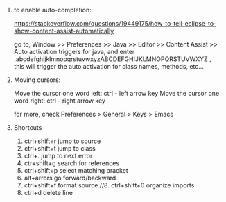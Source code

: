 1. to enable auto-completion:

	https://stackoverflow.com/questions/19449175/how-to-tell-eclipse-to-show-content-assist-automatically
	
	go to, Window >> Preferences >> Java >> Editor >> Content Assist >> Auto activation triggers for java, and enter .abcdefghijklmnopqrstuvwxyzABCDEFGHIJKLMNOPQRSTUVWXYZ , this will trigger the auto activation for class names, methods, etc...
	
2. Moving cursors:

	Move the cursor one word left: ctrl - left arrow key
	Move the cursor one word right: ctrl - right arrow key
	
	
	for more, check Preferences > General > Keys > Emacs
	
3. Shortcuts

	1. ctrl+shift+r 	jump to source
	2. ctrl+shift+t 	jump to class
	3. ctrl+. 			jump to next error
	4. ctr+shift+g 		search for references
	5. ctrl+shift+p 	select matching bracket
	6. alt+arrors  		go forward/backward
	7. ctrl+shift+f		format source
	//8. ctrl+shift+0		organize imports
	9. ctrl+d			delete line